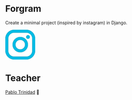 
# Forgram

Create a minimal project (inspired by instagram) in Django.

![](https://github.com/sango09/Forgram/blob/master/static/img/instagram.png)

# Teacher

[Pablo Trinidad](https://github.com/pablotrinidad "Pablo Trinidad") 🦾
